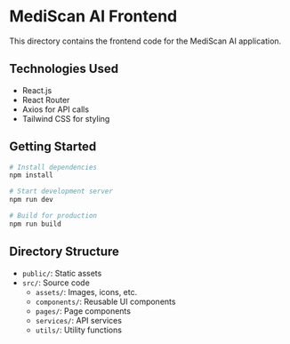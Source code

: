 # MediScan AI Frontend

This directory contains the frontend code for the MediScan AI application.

## Technologies Used
- React.js
- React Router
- Axios for API calls
- Tailwind CSS for styling

## Getting Started

```bash
# Install dependencies
npm install

# Start development server
npm run dev

# Build for production
npm run build
```

## Directory Structure
- `public/`: Static assets
- `src/`: Source code
  - `assets/`: Images, icons, etc.
  - `components/`: Reusable UI components
  - `pages/`: Page components
  - `services/`: API services
  - `utils/`: Utility functions 
